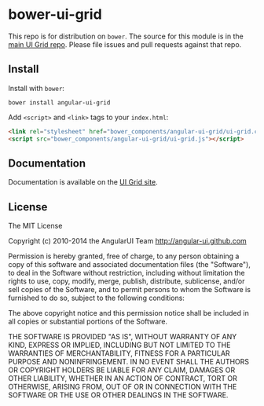 # bower-ui-grid

This repo is for distribution on `bower`. The source for this module is in the
[main UI Grid repo](https://github.com/angular-ui/ng-grid).
Please file issues and pull requests against that repo.

## Install

Install with `bower`:

```shell
bower install angular-ui-grid
```

Add `<script>` and `<link>` tags to your `index.html`:

```html
<link rel="stylesheet" href="bower_components/angular-ui-grid/ui-grid.css" />
<script src="bower_components/angular-ui-grid/ui-grid.js"></script>
```

## Documentation

Documentation is available on the
[UI Grid site](http://ui-grid.info/).

## License

The MIT License

Copyright (c) 2010-2014 the AngularUI Team http://angular-ui.github.com

Permission is hereby granted, free of charge, to any person obtaining a copy
of this software and associated documentation files (the "Software"), to deal
in the Software without restriction, including without limitation the rights
to use, copy, modify, merge, publish, distribute, sublicense, and/or sell
copies of the Software, and to permit persons to whom the Software is
furnished to do so, subject to the following conditions:

The above copyright notice and this permission notice shall be included in
all copies or substantial portions of the Software.

THE SOFTWARE IS PROVIDED "AS IS", WITHOUT WARRANTY OF ANY KIND, EXPRESS OR
IMPLIED, INCLUDING BUT NOT LIMITED TO THE WARRANTIES OF MERCHANTABILITY,
FITNESS FOR A PARTICULAR PURPOSE AND NONINFRINGEMENT. IN NO EVENT SHALL THE
AUTHORS OR COPYRIGHT HOLDERS BE LIABLE FOR ANY CLAIM, DAMAGES OR OTHER
LIABILITY, WHETHER IN AN ACTION OF CONTRACT, TORT OR OTHERWISE, ARISING FROM,
OUT OF OR IN CONNECTION WITH THE SOFTWARE OR THE USE OR OTHER DEALINGS IN
THE SOFTWARE.
